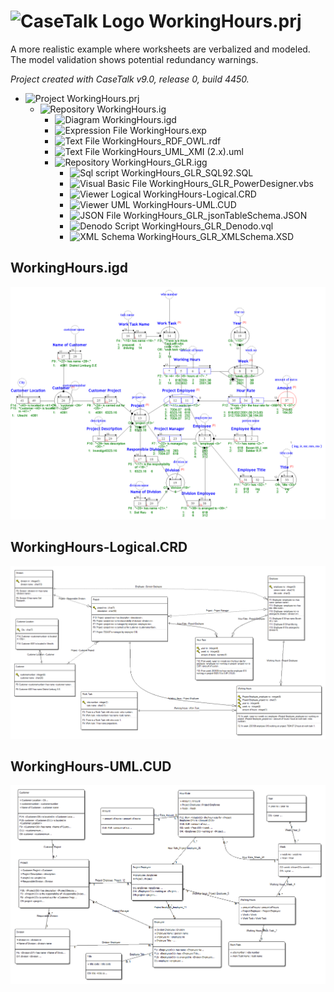 # ![CaseTalk Logo](https://www.casetalk.com/images/icons/casetalk.png) WorkingHours.prj
A more realistic example where worksheets are verbalized and modeled. The model validation shows potential redundancy warnings.

*Project created with CaseTalk v9.0, release 0, build 4450.*

* ![Project](https://www.casetalk.com/images/icons/prj.png) WorkingHours.prj
  * ![Repository](https://www.casetalk.com/images/icons/ig.png) WorkingHours.ig
    * ![Diagram](https://www.casetalk.com/images/icons/igd.png) WorkingHours.igd
    * ![Expression File](https://www.casetalk.com/images/icons/exp.png) WorkingHours.exp
    * ![Text File](https://www.casetalk.com/images/icons/txt.png) WorkingHours_RDF_OWL.rdf
    * ![Text File](https://www.casetalk.com/images/icons/txt.png) WorkingHours_UML_XMI (2.x).uml
    * ![Repository](https://www.casetalk.com/images/icons/igg.png) WorkingHours_GLR.igg
      * ![Sql script](https://www.casetalk.com/images/icons/txt.png) WorkingHours_GLR_SQL92.SQL
      * ![Visual Basic File](https://www.casetalk.com/images/icons/txt.png) WorkingHours_GLR_PowerDesigner.vbs
      * ![Viewer Logical](https://www.casetalk.com/images/icons/crd.png) WorkingHours-Logical.CRD
      * ![Viewer UML](https://www.casetalk.com/images/icons/cud.png) WorkingHours-UML.CUD
      * ![JSON File](https://www.casetalk.com/images/icons/json.png) WorkingHours_GLR_jsonTableSchema.JSON
      * ![Denodo Script](https://www.casetalk.com/images/icons/txt.png) WorkingHours_GLR_Denodo.vql
      * ![XML Schema](https://www.casetalk.com/images/icons/txt.png) WorkingHours_GLR_XMLSchema.XSD
## WorkingHours.igd
![Diagram WorkingHours.igd](WorkingHours.png)
## WorkingHours-Logical.CRD
![Diagram WorkingHours-Logical.CRD](WorkingHours-Logical.png)
## WorkingHours-UML.CUD
![Diagram WorkingHours-UML.CUD](WorkingHours-UML.png)
